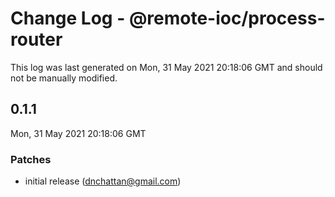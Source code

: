 # Change Log - @remote-ioc/process-router

This log was last generated on Mon, 31 May 2021 20:18:06 GMT and should not be manually modified.

<!-- Start content -->

## 0.1.1

Mon, 31 May 2021 20:18:06 GMT

### Patches

- initial release (dnchattan@gmail.com)
